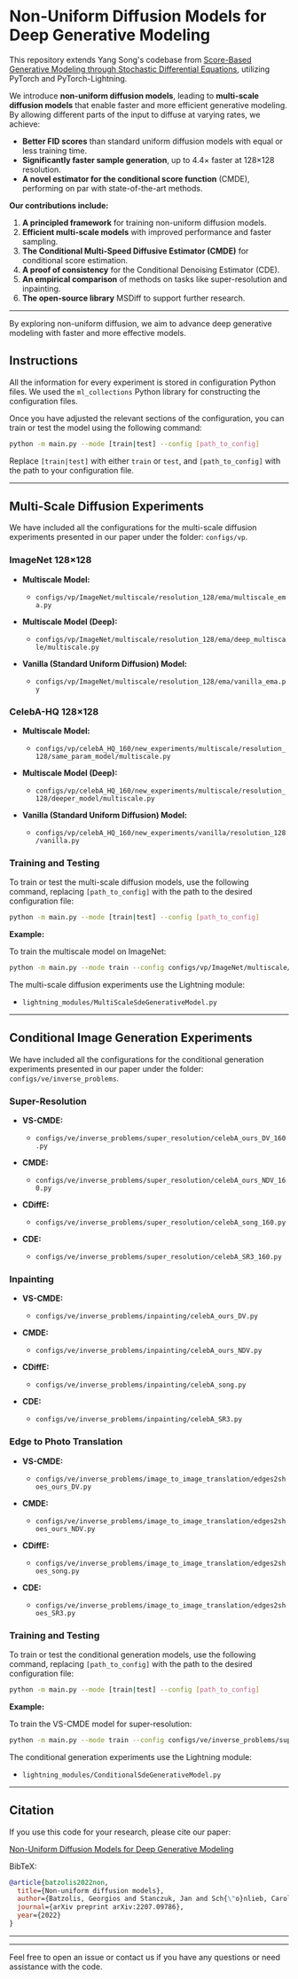 # Non-Uniform Diffusion Models for Deep Generative Modeling

This repository extends Yang Song's codebase from [Score-Based Generative Modeling through Stochastic Differential Equations](https://openreview.net/forum?id=PxTIG12RRHS), utilizing PyTorch and PyTorch-Lightning.

We introduce **non-uniform diffusion models**, leading to **multi-scale diffusion models** that enable faster and more efficient generative modeling. By allowing different parts of the input to diffuse at varying rates, we achieve:

- **Better FID scores** than standard uniform diffusion models with equal or less training time.
- **Significantly faster sample generation**, up to 4.4× faster at 128×128 resolution.
- **A novel estimator for the conditional score function** (CMDE), performing on par with state-of-the-art methods.

**Our contributions include:**

1. **A principled framework** for training non-uniform diffusion models.
2. **Efficient multi-scale models** with improved performance and faster sampling.
3. **The Conditional Multi-Speed Diffusive Estimator (CMDE)** for conditional score estimation.
4. **A proof of consistency** for the Conditional Denoising Estimator (CDE).
5. **An empirical comparison** of methods on tasks like super-resolution and inpainting.
6. **The open-source library** MSDiff to support further research.

---

By exploring non-uniform diffusion, we aim to advance deep generative modeling with faster and more effective models.

## Instructions

All the information for every experiment is stored in configuration Python files. We used the `ml_collections` Python library for constructing the configuration files.

Once you have adjusted the relevant sections of the configuration, you can train or test the model using the following command:

```bash
python -m main.py --mode [train|test] --config [path_to_config]
```

Replace `[train|test]` with either `train` or `test`, and `[path_to_config]` with the path to your configuration file.

---

## Multi-Scale Diffusion Experiments

We have included all the configurations for the multi-scale diffusion experiments presented in our paper under the folder: `configs/vp`.

### ImageNet 128×128

- **Multiscale Model:**

  - `configs/vp/ImageNet/multiscale/resolution_128/ema/multiscale_ema.py`

- **Multiscale Model (Deep):**

  - `configs/vp/ImageNet/multiscale/resolution_128/ema/deep_multiscale/multiscale.py`

- **Vanilla (Standard Uniform Diffusion) Model:**

  - `configs/vp/ImageNet/multiscale/resolution_128/ema/vanilla_ema.py`

### CelebA-HQ 128×128

- **Multiscale Model:**

  - `configs/vp/celebA_HQ_160/new_experiments/multiscale/resolution_128/same_param_model/multiscale.py`

- **Multiscale Model (Deep):**

  - `configs/vp/celebA_HQ_160/new_experiments/multiscale/resolution_128/deeper_model/multiscale.py`

- **Vanilla (Standard Uniform Diffusion) Model:**

  - `configs/vp/celebA_HQ_160/new_experiments/vanilla/resolution_128/vanilla.py`

### Training and Testing

To train or test the multi-scale diffusion models, use the following command, replacing `[path_to_config]` with the path to the desired configuration file:

```bash
python -m main.py --mode [train|test] --config [path_to_config]
```

**Example:**

To train the multiscale model on ImageNet:

```bash
python -m main.py --mode train --config configs/vp/ImageNet/multiscale/resolution_128/ema/multiscale_ema.py
```

The multi-scale diffusion experiments use the Lightning module:

- `lightning_modules/MultiScaleSdeGenerativeModel.py`

---

## Conditional Image Generation Experiments

We have included all the configurations for the conditional generation experiments presented in our paper under the folder: `configs/ve/inverse_problems`.

### Super-Resolution

- **VS-CMDE:**

  - `configs/ve/inverse_problems/super_resolution/celebA_ours_DV_160.py`

- **CMDE:**

  - `configs/ve/inverse_problems/super_resolution/celebA_ours_NDV_160.py`

- **CDiffE:**

  - `configs/ve/inverse_problems/super_resolution/celebA_song_160.py`

- **CDE:**

  - `configs/ve/inverse_problems/super_resolution/celebA_SR3_160.py`

### Inpainting

- **VS-CMDE:**

  - `configs/ve/inverse_problems/inpainting/celebA_ours_DV.py`

- **CMDE:**

  - `configs/ve/inverse_problems/inpainting/celebA_ours_NDV.py`

- **CDiffE:**

  - `configs/ve/inverse_problems/inpainting/celebA_song.py`

- **CDE:**

  - `configs/ve/inverse_problems/inpainting/celebA_SR3.py`

### Edge to Photo Translation

- **VS-CMDE:**

  - `configs/ve/inverse_problems/image_to_image_translation/edges2shoes_ours_DV.py`

- **CMDE:**

  - `configs/ve/inverse_problems/image_to_image_translation/edges2shoes_ours_NDV.py`

- **CDiffE:**

  - `configs/ve/inverse_problems/image_to_image_translation/edges2shoes_song.py`

- **CDE:**

  - `configs/ve/inverse_problems/image_to_image_translation/edges2shoes_SR3.py`

### Training and Testing

To train or test the conditional generation models, use the following command, replacing `[path_to_config]` with the path to the desired configuration file:

```bash
python -m main.py --mode [train|test] --config [path_to_config]
```

**Example:**

To train the VS-CMDE model for super-resolution:

```bash
python -m main.py --mode train --config configs/ve/inverse_problems/super_resolution/celebA_ours_DV_160.py
```

The conditional generation experiments use the Lightning module:

- `lightning_modules/ConditionalSdeGenerativeModel.py`

---

## Citation

If you use this code for your research, please cite our paper:

[Non-Uniform Diffusion Models for Deep Generative Modeling](link_to_paper)

BibTeX:

```bibtex
@article{batzolis2022non,
  title={Non-uniform diffusion models},
  author={Batzolis, Georgios and Stanczuk, Jan and Sch{\"o}nlieb, Carola-Bibiane and Etmann, Christian},
  journal={arXiv preprint arXiv:2207.09786},
  year={2022}
}
```

---

---

Feel free to open an issue or contact us if you have any questions or need assistance with the code.
